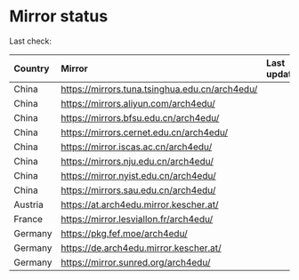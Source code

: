 <script src="./time.js"></script>
# Mirror status
Last check: <script type="text/javascript">localize(1725035043.4715786);</script>

|Country|Mirror|Last update|
|:------|:-----|:----------|
|China|https://mirrors.tuna.tsinghua.edu.cn/arch4edu/|<script type="text/javascript">localize(1725000021);</script>|
|China|https://mirrors.aliyun.com/arch4edu/|<script type="text/javascript">localize(1725000021);</script>|
|China|https://mirrors.bfsu.edu.cn/arch4edu/|<script type="text/javascript">localize(1725000021);</script>|
|China|https://mirrors.cernet.edu.cn/arch4edu/|<script type="text/javascript">localize(1725000021);</script>|
|China|https://mirror.iscas.ac.cn/arch4edu/|<script type="text/javascript">localize(1725000021);</script>|
|China|https://mirrors.nju.edu.cn/arch4edu/|<script type="text/javascript">localize(1725000021);</script>|
|China|https://mirror.nyist.edu.cn/arch4edu/|<script type="text/javascript">localize(1724956746);</script>|
|China|https://mirrors.sau.edu.cn/arch4edu/|<script type="text/javascript">localize(1725000021);</script>|
|Austria|https://at.arch4edu.mirror.kescher.at/|<script type="text/javascript">localize(1725000021);</script>|
|France|https://mirror.lesviallon.fr/arch4edu/|<script type="text/javascript">localize(1725000021);</script>|
|Germany|https://pkg.fef.moe/arch4edu/|<script type="text/javascript">localize(1725000021);</script>|
|Germany|https://de.arch4edu.mirror.kescher.at/|<script type="text/javascript">localize(1725000021);</script>|
|Germany|https://mirror.sunred.org/arch4edu/|<script type="text/javascript">localize(1725000021);</script>|

<script src="./tablefilter/tablefilter.js"></script>
<script src="./table.js"></script>